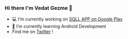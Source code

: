 ### Hi there I'm Vedat Gezme 👋

- 💻 I’m currently working on <a href="https://play.google.com/store/apps/details?id=com.kronosapp.sqldersleri">SQLL APP on Google Play</a>
- 🌱 I’m currently learning Android Development
- Find me on <a href="https//www.twitter.com/kronosapp">Twitter</a> !
